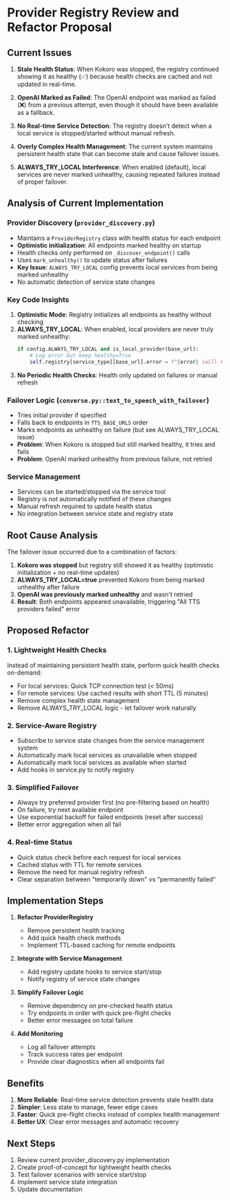 # Provider Registry Review and Refactor Proposal

## Current Issues

1. **Stale Health Status**: When Kokoro was stopped, the registry continued showing it as healthy (✅) because health checks are cached and not updated in real-time.

2. **OpenAI Marked as Failed**: The OpenAI endpoint was marked as failed (❌) from a previous attempt, even though it should have been available as a fallback.

3. **No Real-time Service Detection**: The registry doesn't detect when a local service is stopped/started without manual refresh.

4. **Overly Complex Health Management**: The current system maintains persistent health state that can become stale and cause failover issues.

5. **ALWAYS_TRY_LOCAL Interference**: When enabled (default), local services are never marked unhealthy, causing repeated failures instead of proper failover.

## Analysis of Current Implementation

### Provider Discovery (`provider_discovery.py`)
- Maintains a `ProviderRegistry` class with health status for each endpoint
- **Optimistic initialization**: All endpoints marked healthy on startup
- Health checks only performed on `_discover_endpoint()` calls
- Uses `mark_unhealthy()` to update status after failures
- **Key Issue**: `ALWAYS_TRY_LOCAL` config prevents local services from being marked unhealthy
- No automatic detection of service state changes

### Key Code Insights
1. **Optimistic Mode**: Registry initializes all endpoints as healthy without checking
2. **ALWAYS_TRY_LOCAL**: When enabled, local providers are never truly marked unhealthy:
   ```python
   if config.ALWAYS_TRY_LOCAL and is_local_provider(base_url):
       # Log error but keep healthy=True
       self.registry[service_type][base_url].error = f"{error} (will retry)"
   ```
3. **No Periodic Health Checks**: Health only updated on failures or manual refresh

### Failover Logic (`converse.py::text_to_speech_with_failover`)
- Tries initial provider if specified
- Falls back to endpoints in `TTS_BASE_URLS` order
- Marks endpoints as unhealthy on failure (but see ALWAYS_TRY_LOCAL issue)
- **Problem**: When Kokoro is stopped but still marked healthy, it tries and fails
- **Problem**: OpenAI marked unhealthy from previous failure, not retried

### Service Management
- Services can be started/stopped via the service tool
- Registry is not automatically notified of these changes
- Manual refresh required to update health status
- No integration between service state and registry state

## Root Cause Analysis

The failover issue occurred due to a combination of factors:

1. **Kokoro was stopped** but registry still showed it as healthy (optimistic initialization + no real-time updates)
2. **ALWAYS_TRY_LOCAL=true** prevented Kokoro from being marked unhealthy after failure
3. **OpenAI was previously marked unhealthy** and wasn't retried
4. **Result**: Both endpoints appeared unavailable, triggering "All TTS providers failed" error

## Proposed Refactor

### 1. Lightweight Health Checks
Instead of maintaining persistent health state, perform quick health checks on-demand:
- For local services: Quick TCP connection test (< 50ms)
- For remote services: Use cached results with short TTL (5 minutes)
- Remove complex health state management
- Remove ALWAYS_TRY_LOCAL logic - let failover work naturally

### 2. Service-Aware Registry
- Subscribe to service state changes from the service management system
- Automatically mark local services as unavailable when stopped
- Automatically mark local services as available when started
- Add hooks in service.py to notify registry

### 3. Simplified Failover
- Always try preferred provider first (no pre-filtering based on health)
- On failure, try next available endpoint
- Use exponential backoff for failed endpoints (reset after success)
- Better error aggregation when all fail

### 4. Real-time Status
- Quick status check before each request for local services
- Cached status with TTL for remote services
- Remove the need for manual registry refresh
- Clear separation between "temporarily down" vs "permanently failed"

## Implementation Steps

1. **Refactor ProviderRegistry**
   - Remove persistent health tracking
   - Add quick health check methods
   - Implement TTL-based caching for remote endpoints

2. **Integrate with Service Management**
   - Add registry update hooks to service start/stop
   - Notify registry of service state changes

3. **Simplify Failover Logic**
   - Remove dependency on pre-checked health status
   - Try endpoints in order with quick pre-flight checks
   - Better error messages on total failure

4. **Add Monitoring**
   - Log all failover attempts
   - Track success rates per endpoint
   - Provide clear diagnostics when all endpoints fail

## Benefits

1. **More Reliable**: Real-time service detection prevents stale health data
2. **Simpler**: Less state to manage, fewer edge cases
3. **Faster**: Quick pre-flight checks instead of complex health management
4. **Better UX**: Clear error messages and automatic recovery

## Next Steps

1. Review current provider_discovery.py implementation
2. Create proof-of-concept for lightweight health checks
3. Test failover scenarios with service start/stop
4. Implement service state integration
5. Update documentation